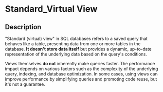 # Standard_Virtual View

## Description

"Standard (virtual) view" in SQL databases refers to a saved query that behaves like a table, presenting data from one or more tables in the database. **It doesn't store data itself** but provides a dynamic, up-to-date representation of the underlying data based on the query's conditions.

Views themselves **do not** inherently make queries faster. The performance impact depends on various factors such as the complexity of the underlying query, indexing, and database optimization. In some cases, using views can improve performance by simplifying queries and promoting code reuse, but it's not a guarantee.
